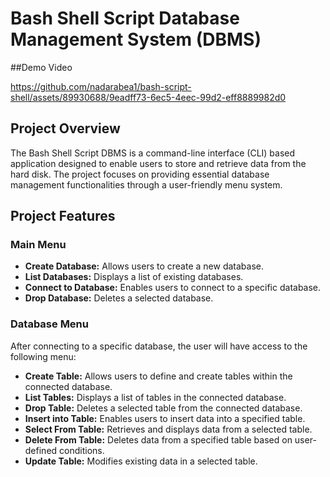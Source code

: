 # Bash Shell Script Database Management System (DBMS)

##Demo Video

https://github.com/nadarabea1/bash-script-shell/assets/89930688/9eadff73-6ec5-4eec-99d2-eff8889982d0




## Project Overview

The Bash Shell Script DBMS is a command-line interface (CLI) based application designed to enable users to store and retrieve data from the hard disk. The project focuses on providing essential database management functionalities through a user-friendly menu system.

## Project Features

### Main Menu

- **Create Database:** Allows users to create a new database.
- **List Databases:** Displays a list of existing databases.
- **Connect to Database:** Enables users to connect to a specific database.
- **Drop Database:** Deletes a selected database.

### Database Menu

After connecting to a specific database, the user will have access to the following menu:

- **Create Table:** Allows users to define and create tables within the connected database.
- **List Tables:** Displays a list of tables in the connected database.
- **Drop Table:** Deletes a selected table from the connected database.
- **Insert into Table:** Enables users to insert data into a specified table.
- **Select From Table:** Retrieves and displays data from a selected table.
- **Delete From Table:** Deletes data from a specified table based on user-defined conditions.
- **Update Table:** Modifies existing data in a selected table.
